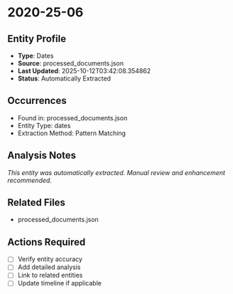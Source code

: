 # 2020-25-06

## Entity Profile
- **Type**: Dates
- **Source**: processed_documents.json
- **Last Updated**: 2025-10-12T03:42:08.354862
- **Status**: Automatically Extracted

## Occurrences
- Found in: processed_documents.json
- Entity Type: dates
- Extraction Method: Pattern Matching

## Analysis Notes
*This entity was automatically extracted. Manual review and enhancement recommended.*

## Related Files
- processed_documents.json

## Actions Required
- [ ] Verify entity accuracy
- [ ] Add detailed analysis
- [ ] Link to related entities
- [ ] Update timeline if applicable
